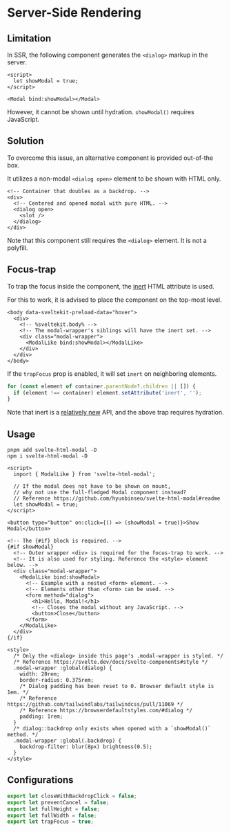 # Server-Side Rendering

## Limitation

In SSR, the following component generates the `<dialog>` markup in the server.

```svelte
<script>
  let showModal = true;
</script>

<Modal bind:showModal></Modal>
```

However, it cannot be shown until hydration. `showModal()` requires JavaScript.

## Solution

To overcome this issue, an alternative component is provided out-of-the box.

It utilizes a non-modal `<dialog open>` element to be shown with HTML only.

```svelte
<!-- Container that doubles as a backdrop. -->
<div>
  <!-- Centered and opened modal with pure HTML. -->
  <dialog open>
    <slot />
  </dialog>
</div>
```

Note that this component still requires the `<dialog>` element. It is not a polyfill.

## Focus-trap

To trap the focus inside the component, the [inert] HTML attribute is used.

[inert]: https://developer.mozilla.org/en-US/docs/Web/HTML/Global_attributes/inert

For this to work, it is advised to place the component on the top-most level.

```svelte
<body data-sveltekit-preload-data="hover">
  <div>
    <!-- %sveltekit.body% -->
    <!-- The modal-wrapper's siblings will have the inert set. -->
    <div class="modal-wrapper">
      <ModalLike bind:showModal></ModalLike>
    </div>
  </div>
</body>
```

If the `trapFocus` prop is enabled, it will set `inert` on neighboring elements.

```javascript
for (const element of container.parentNode?.children || []) {
  if (element !== container) element.setAttribute('inert', '');
}
```

Note that inert is a [relatively new] API, and the above trap requires hydration.

[relatively new]: https://caniuse.com/mdn-api_htmlelement_inert

## Usage

```
pnpm add svelte-html-modal -D
npm i svelte-html-modal -D
```

```svelte
<script>
  import { ModalLike } from 'svelte-html-modal';

  // If the modal does not have to be shown on mount,
  // why not use the full-fledged Modal component instead?
  // Reference https://github.com/hyunbinseo/svelte-html-modal#readme
  let showModal = true;
</script>

<button type="button" on:click={() => (showModal = true)}>Show Modal</button>

<!-- The {#if} block is required. -->
{#if showModal}
  <!-- Outer wrapper <div> is required for the focus-trap to work. -->
  <!-- It is also used for styling. Reference the <style> element below. -->
  <div class="modal-wrapper">
    <ModalLike bind:showModal>
      <!-- Example with a nested <form> element. -->
      <!-- Elements other than <form> can be used. -->
      <form method="dialog">
        <h1>Hello, Modal!</h1>
        <!-- Closes the modal without any JavaScript. -->
        <button>Close</button>
      </form>
    </ModalLike>
  </div>
{/if}

<style>
  /* Only the <dialog> inside this page's .modal-wrapper is styled. */
  /* Reference https://svelte.dev/docs/svelte-components#style */
  .modal-wrapper :global(dialog) {
    width: 20rem;
    border-radius: 0.375rem;
    /* Dialog padding has been reset to 0. Browser default style is 1em. */
    /* Reference https://github.com/tailwindlabs/tailwindcss/pull/11069 */
    /* Reference https://browserdefaultstyles.com/#dialog */
    padding: 1rem;
  }
  /* dialog::backdrop only exists when opened with a `showModal()` method. */
  .modal-wrapper :global(.backdrop) {
    backdrop-filter: blur(8px) brightness(0.5);
  }
</style>
```

## Configurations

```ts
export let closeWithBackdropClick = false;
export let preventCancel = false;
export let fullHeight = false;
export let fullWidth = false;
export let trapFocus = true;
```
